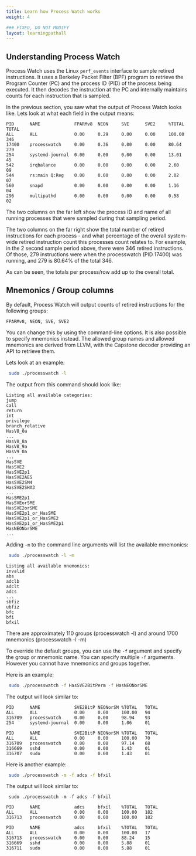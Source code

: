 ```yaml
---
title: Learn how Process Watch works
weight: 4

### FIXED, DO NOT MODIFY
layout: learningpathall
---
```


## Understanding Process Watch
Process Watch uses the Linux `perf_events` interface to sample retired instructions. It uses a Berkeley Packet Filter (BPF) program to retrieve the Program Counter (PC) and the process ID (PID) of the process being executed. It then decodes the instruction at the PC and internally maintains counts for each instruction that is sampled.

In the previous section, you saw what the output of Process Watch looks like. Lets look at what each field in the output means:

```output
PID      NAME             FPARMv8  NEON     SVE      SVE2     %TOTAL   TOTAL
ALL      ALL              0.00     0.29     0.00     0.00     100.00   346
17400    processwatch     0.00     0.36     0.00     0.00     80.64    279
254      systemd-journal  0.00     0.00     0.00     0.00     13.01    45
542      irqbalance       0.00     0.00     0.00     0.00     2.60     09
544      rs:main Q:Reg    0.00     0.00     0.00     0.00     2.02     07
560      snapd            0.00     0.00     0.00     0.00     1.16     04
296      multipathd       0.00     0.00     0.00     0.00     0.58     02
```

The two columns on the far left show the process ID and name of all running processes that were sampled during that sampling period.

The two columns on the far right show the total number of retired instructions for each process - and what percentage of the overall system-wide retired instruction count this processes count relates to. For example, in the 2 second sample period above, there were 346 retired instructions. Of those, 279 instructions were when the processwatch (PID 17400) was running, and 279 is 80.64% of the total 346.

As can be seen, the totals per process/row add up to the overall total.

## Mnemonics / Group columns
By default, Process Watch will output counts of retired instructions for the following groups:

```output
FPARMv8, NEON, SVE, SVE2
```

You can change this by using the command-line options. It is also possible to specify mnemonics instead. The allowed group names and allowed mnemonics are derived from LLVM, with the Capstone decoder providing an API to retrieve them.

Lets look at an example:
```bash
 sudo ./processwatch -l
```
The output from this command should look like:
```output
Listing all available categories:
jump
call
return
int
privilege
branch_relative
HasV8_0a
...
HasV8_8a
HasV8_9a
HasV9_0a
...
HasSVE
HasSVE2
HasSVE2p1
HasSVE2AES
HasSVE2SM4
HasSVE2SHA3
...
HasSME2p1
HasSVEorSME
HasSVE2orSME
HasSVE2p1_or_HasSME
HasSVE2p1_or_HasSME2
HasSVE2p1_or_HasSME2p1
HasNEONorSME
...
```

Adding `-m` to the command line arguments will list the available mnemonics:

```bash
 sudo ./processwatch -l -m
```
```output
Listing all available mnemonics:
invalid
abs
adclb
adclt
adcs
...
sbfiz
ubfiz
bfc
bfi
bfxil
```

There are  approximately 110 groups (processwatch -l) and  around 1700 mnemonics (processwatch -l -m)

To override the default groups, you can use the `-f` argument and specify the group or mnemonic name. You can specify multiple `-f` arguments. However you cannot have mnemonics and groups together.

Here is an example:

```bash
 sudo ./processwatch -f HasSVE2BitPerm -f HasNEONorSME
```
The output will look similar to:
```output
PID      NAME             SVE2BitP NEONorSM %TOTAL   TOTAL
ALL      ALL              0.00     0.00     100.00   94
316709   processwatch     0.00     0.00     98.94    93
254      systemd-journal  0.00     0.00     1.06     01

PID      NAME             SVE2BitP NEONorSM %TOTAL   TOTAL
ALL      ALL              0.00     0.00     100.00   70
316709   processwatch     0.00     0.00     97.14    68
316669   sshd             0.00     0.00     1.43     01
316707   sudo             0.00     0.00     1.43     01
```

Here is another example:

```bash
 sudo ./processwatch -m -f adcs -f bfxil
```
The output will look similar to:

```output
 sudo ./processwatch -m -f adcs -f bfxil

PID      NAME             adcs     bfxil    %TOTAL   TOTAL
ALL      ALL              0.00     0.00     100.00   182
316713   processwatch     0.00     0.00     100.00   182

PID      NAME             adcs     bfxil    %TOTAL   TOTAL
ALL      ALL              0.00     0.00     100.00   17
316713   processwatch     0.00     0.00     88.24    15
316669   sshd             0.00     0.00     5.88     01
316711   sudo             0.00     0.00     5.88     01
```
